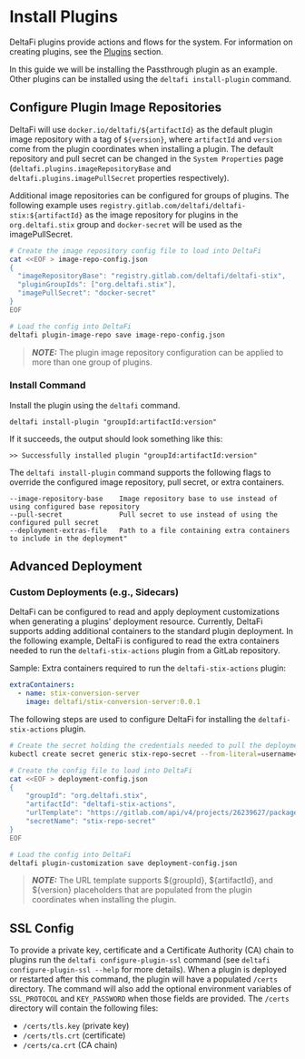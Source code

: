 # Install Plugins

DeltaFi plugins provide actions and flows for the system. For information on creating plugins, see the [Plugins](/plugins) section.

In this guide we will be installing the Passthrough plugin as an example. Other plugins can be installed using the `deltafi install-plugin` command.


## Configure Plugin Image Repositories
DeltaFi will use `docker.io/deltafi/${artifactId}` as the default plugin image repository with a tag of `${version}`, where `artifactId` and `version` come from the plugin coordinates when installing a plugin. The default repository and pull secret can be changed in the `System Properties` page (`deltafi.plugins.imageRepositoryBase` and `deltafi.plugins.imagePullSecret` properties respectively).

Additional image repositories can be configured for groups of plugins. The following example uses `registry.gitlab.com/deltafi/deltafi-stix:${artifactId}` as the image repository for plugins in the `org.deltafi.stix` group and `docker-secret` will be used as the imagePullSecret.

```bash
# Create the image repository config file to load into DeltaFi
cat <<EOF > image-repo-config.json
{
  "imageRepositoryBase": "registry.gitlab.com/deltafi/deltafi-stix",
  "pluginGroupIds": ["org.deltafi.stix"],
  "imagePullSecret": "docker-secret"
}
EOF

# Load the config into DeltaFi
deltafi plugin-image-repo save image-repo-config.json
```

> **_NOTE:_**  The plugin image repository configuration can be applied to more than one group of plugins.

### Install Command
Install the plugin using the `deltafi` command.

```
deltafi install-plugin "groupId:artifactId:version"
```

If it succeeds, the output should look something like this:

```
>> Successfully installed plugin "groupId:artifactId:version"
```

The `deltafi install-plugin` command supports the following flags to override the configured image repository, pull secret, or extra containers.
```
--image-repository-base    Image repository base to use instead of using configured base repository
--pull-secret              Pull secret to use instead of using the configured pull secret
--deployment-extras-file   Path to a file containing extra containers to include in the deployment"
```

## Advanced Deployment

### Custom Deployments (e.g., Sidecars)

DeltaFi can be configured to read and apply deployment customizations when generating a plugins' deployment resource. Currently, DeltaFi supports adding additional containers to the standard plugin deployment. In the following example, DeltaFi is configured to read the extra containers needed to run the `deltafi-stix-actions` plugin from a GitLab repository.

Sample: Extra containers required to run the `deltafi-stix-actions` plugin:
```yaml
extraContainers:
  - name: stix-conversion-server
    image: deltafi/stix-conversion-server:0.0.1
```

The following steps are used to configure DeltaFi for installing the `deltafi-stix-actions` plugin.
```bash
# Create the secret holding the credentials needed to pull the deployment-extras.yaml file
kubectl create secret generic stix-repo-secret --from-literal=username=${TOKEN_NAME} --from-literal=password=${TOKEN_VALUE} --namespace deltafi

# Create the config file to load into DeltaFi
cat <<EOF > deployment-config.json
{
    "groupId": "org.deltafi.stix",
    "artifactId": "deltafi-stix-actions",
    "urlTemplate": "https://gitlab.com/api/v4/projects/26239627/packages/generic/deltafi-stix/0.0.1/deployment-extras.yaml",
    "secretName": "stix-repo-secret"
}
EOF

# Load the config into DeltaFi
deltafi plugin-customization save deployment-config.json
```

> **_NOTE:_**  The URL template supports ${groupId}, ${artifactId}, and ${version} placeholders that are populated from the plugin coordinates when installing the plugin.

## SSL Config

To provide a private key, certificate and a Certificate Authority (CA) chain to plugins run the `deltafi configure-plugin-ssl` command (see `deltafi configure-plugin-ssl --help` for more details).
When a plugin is deployed or restarted after this command, the plugin will have a populated `/certs` directory.
The command will also add the optional environment variables of `SSL_PROTOCOL` and `KEY_PASSWORD` when those fields are provided.
The `/certs` directory will contain the following files:
- `/certs/tls.key` (private key)
- `/certs/tls.crt` (certificate)
- `/certs/ca.crt` (CA chain)